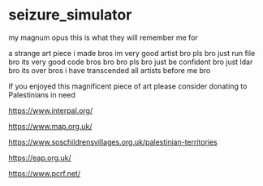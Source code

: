 # seizure_simulator
my magnum opus this is what they will remember me for

a strange art piece i made bros im very good artist bro pls bro just run file bro its very good code bros bro bro pls bro just be confident bro
just ldar bro its over bros i have transcended all artists before me bro 

If you enjoyed this magnificent piece of art please consider donating to Palestinians in need 

https://www.interpal.org/

https://www.map.org.uk/

https://www.soschildrensvillages.org.uk/palestinian-territories

https://eap.org.uk/

https://www.pcrf.net/
